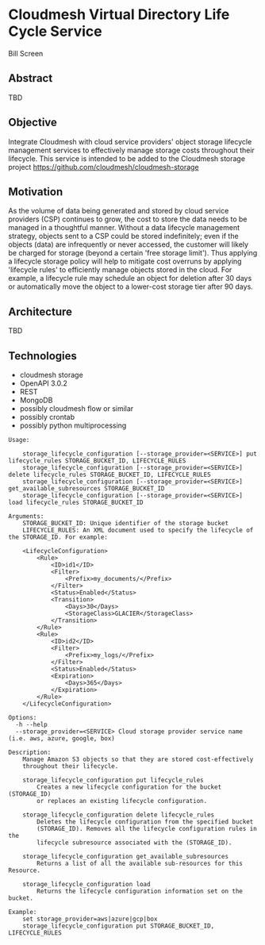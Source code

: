 # Cloudmesh Virtual Directory Life Cycle Service

Bill Screen

## Abstract

TBD

## Objective

Integrate Cloudmesh with cloud service providers' object storage lifecycle management services to 
effectively manage storage costs throughout their lifecycle. This service is intended to be added 
to the Cloudmesh storage project https://github.com/cloudmesh/cloudmesh-storage 

## Motivation

As the volume of data being generated and stored by cloud service providers (CSP) continues 
to grow, the cost to store the data needs to be managed in a thoughtful manner. Without a 
data lifecycle management strategy, objects sent to a CSP could be stored indefinitely; even 
if the objects (data) are infrequently or never accessed, the customer will likely be charged 
for storage (beyond a certain 'free storage limit'). Thus applying a lifecycle storage policy will 
help to mitigate cost overruns by applying 'lifecycle rules' to efficiently manage objects stored in 
the cloud. For example, a lifecycle rule may schedule an object for deletion after 30 days or automatically
move the object to a lower-cost storage tier after 90 days.

 
## Architecture

TBD

## Technologies

* cloudmesh storage
* OpenAPI 3.0.2
* REST
* MongoDB
* possibly cloudmesh flow or similar 
* possibly crontab
* possibly python multiprocessing
 
 
```
Usage:

    storage_lifecycle_configuration [--storage_provider=<SERVICE>] put lifecycle_rules STORAGE_BUCKET_ID, LIFECYCLE_RULES
    storage_lifecycle_configuration [--storage_provider=<SERVICE>] delete lifecycle_rules STORAGE_BUCKET_ID, LIFECYCLE_RULES
    storage_lifecycle_configuration [--storage_provider=<SERVICE>] get_available_subresources STORAGE_BUCKET_ID
    storage_lifecycle_configuration [--storage_provider=<SERVICE>] load lifecycle_rules STORAGE_BUCKET_ID

Arguments:
    STORAGE_BUCKET_ID: Unique identifier of the storage bucket
    LIFECYCLE_RULES: An XML document used to specify the lifecycle of the STORAGE_ID. For example:

    <LifecycleConfiguration>
        <Rule>
            <ID>id1</ID>
            <Filter>
                <Prefix>my_documents/</Prefix>
            </Filter>
            <Status>Enabled</Status>
            <Transition>
                <Days>30</Days>
                <StorageClass>GLACIER</StorageClass>
            </Transition>
        </Rule>
        <Rule>
            <ID>id2</ID>
            <Filter>
                <Prefix>my_logs/</Prefix>
            </Filter>
            <Status>Enabled</Status>
            <Expiration>
                <Days>365</Days>
            </Expiration>
        </Rule>
    </LifecycleConfiguration>
    
Options:
  -h --help
  --storage_provider=<SERVICE> Cloud storage provider service name (i.e. aws, azure, google, box)

Description:
    Manage Amazon S3 objects so that they are stored cost-effectively 
    throughout their lifecycle.

    storage_lifecycle_configuration put lifecycle_rules
        Creates a new lifecycle configuration for the bucket (STORAGE_ID) 
        or replaces an existing lifecycle configuration.

    storage_lifecycle_configuration delete lifecycle_rules
        Deletes the lifecycle configuration from the specified bucket 
        (STORAGE_ID). Removes all the lifecycle configuration rules in the 
        lifecycle subresource associated with the (STORAGE_ID).

    storage_lifecycle_configuration get_available_subresources
        Returns a list of all the available sub-resources for this Resource.

    storage_lifecycle_configuration load
        Returns the lifecycle configuration information set on the bucket.

Example:
    set storage_provider=aws|azure|gcp|box
    storage_lifecycle_configuration put STORAGE_BUCKET_ID, LIFECYCLE_RULES
```


 
